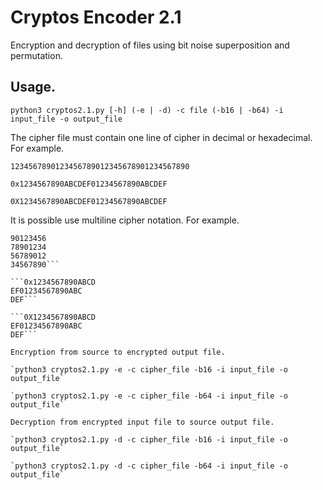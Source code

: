 # Cryptos Encoder 2.1

Encryption and decryption of files using bit noise superposition and permutation.

## Usage.

`python3 cryptos2.1.py [-h] (-e | -d) -c file (-b16 | -b64) -i input_file -o output_file`

The cipher file must contain one line of cipher in decimal or hexadecimal. For example.

`1234567890123456789012345678901234567890`

`0x1234567890ABCDEF01234567890ABCDEF`

`0X1234567890ABCDEF01234567890ABCDEF`

It is possible use multiline cipher notation. For example.

```12345678
90123456
78901234
56789012
34567890```

```0x1234567890ABCD
EF01234567890ABC
DEF```

```0X1234567890ABCD
EF01234567890ABC
DEF```

Encryption from source to encrypted output file.

`python3 cryptos2.1.py -e -c cipher_file -b16 -i input_file -o output_file`

`python3 cryptos2.1.py -e -c cipher_file -b64 -i input_file -o output_file`

Decryption from encrypted input file to source output file.

`python3 cryptos2.1.py -d -c cipher_file -b16 -i input_file -o output_file`

`python3 cryptos2.1.py -d -c cipher_file -b64 -i input_file -o output_file`
